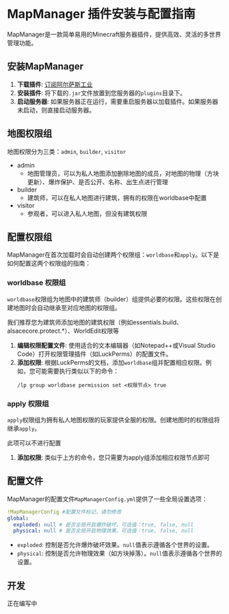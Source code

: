 # MapManager 插件安装与配置指南

MapManager是一款简单易用的Minecraft服务器插件，提供高效、灵活的多世界管理功能。

## 安装MapManager

1. **下载插件**: [订阅阿尔萨斯工业](https://afdian.net/a/alsace)
2. **安装插件**: 将下载的`.jar`文件放置到您服务器的`plugins`目录下。
3. **启动服务器**: 如果服务器正在运行，需要重启服务器以加载插件。如果服务器未启动，则直接启动服务器。

## 地图权限组

地图权限分为三类：`admin`, `builder`, `visitor`

- admin
  - 地图管理员，可以为私人地图添加删除地图的成员，对地图的物理（方块更新）、爆炸保护、是否公开、名称、出生点进行管理
- builder
  - 建筑师，可以在私人地图进行建筑，拥有的权限在worldbase中配置
- visitor
  - 参观者，可以进入私人地图，但没有建筑权限

## 配置权限组

MapManager在首次加载时会自动创建两个权限组：`worldbase`和`apply`。以下是如何配置这两个权限组的指南：

### worldbase 权限组

`worldbase`权限组为地图中的建筑师（builder）组提供必要的权限。这些权限在创建地图时会自动继承至对应地图的权限组。

我们推荐您为建筑师添加地图的建筑权限（例如essentials.build、alsacecore.protect.*）、WorldEdit权限等

1. **编辑权限配置文件**: 使用适合的文本编辑器（如Notepad++或Visual Studio Code）打开权限管理插件（如LuckPerms）的配置文件。
2. **添加权限**: 根据LuckPerms的文档，添加`worldbase`组并配置相应权限。例如，您可能需要执行类似以下的命令：
    ```
    /lp group worldbase permission set <权限节点> true
    ```

### apply 权限组

`apply`权限组为拥有私人地图权限的玩家提供全服的权限。创建地图时的权限组将继承`apply`。

此项可以不进行配置

1. **添加权限**: 类似于上方的命令，您只需要为apply组添加相应权限节点即可


## 配置文件

MapManager的配置文件`MapManagerConfig.yml`提供了一些全局设置选项：

```yaml
!MapManagerConfig #配置文件标记，请勿修改
global:
  exploded: null # 是否全局开启爆炸破坏。可选值：true, false, null
  physical: null # 是否全局开启物理效果。可选值：true, false, null
```

- `exploded`: 控制是否允许爆炸破坏效果。`null`值表示遵循各个世界的设置。
- `physical`: 控制是否允许物理效果（如方块掉落）。`null`值表示遵循各个世界的设置。

## 开发

正在编写中
